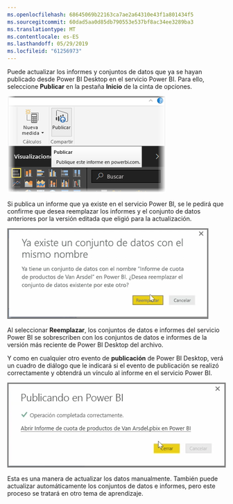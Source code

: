 ```yaml
---
ms.openlocfilehash: 68645069b22163ca7ae2a64310e43f1a801434f5
ms.sourcegitcommit: 60dad5aa0d85db790553e537bf8ac34ee3289ba3
ms.translationtype: MT
ms.contentlocale: es-ES
ms.lasthandoff: 05/29/2019
ms.locfileid: "61256973"
---
```

Puede actualizar los informes y conjuntos de datos que ya se hayan publicado desde Power BI Desktop en el servicio Power BI. Para ello, seleccione **Publicar** en la pestaña **Inicio** de la cinta de opciones.

![](media/4-5-manually-republish-reports/4-5_0.png)

Si publica un informe que ya existe en el servicio Power BI, se le pedirá que confirme que desea reemplazar los informes y el conjunto de datos anteriores por la versión editada que eligió para la actualización.

![](media/4-5-manually-republish-reports/4-5_1.png)

Al seleccionar **Reemplazar**, los conjuntos de datos e informes del servicio Power BI se sobrescriben con los conjuntos de datos e informes de la versión más reciente de Power BI Desktop del archivo.

Y como en cualquier otro evento de **publicación** de Power BI Desktop, verá un cuadro de diálogo que le indicará si el evento de publicación se realizó correctamente y obtendrá un vínculo al informe en el servicio Power BI.

![](media/4-5-manually-republish-reports/4-5_2.png)

Esta es una manera de actualizar los datos manualmente. También puede actualizar automáticamente los conjuntos de datos e informes, pero este proceso se tratará en otro tema de aprendizaje.

